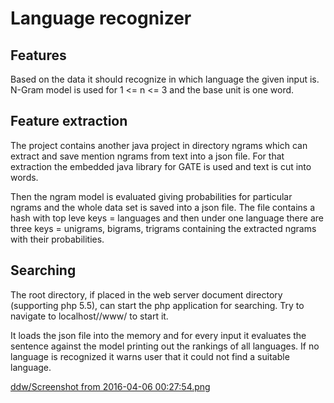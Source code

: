 # Language recognizer

## Features
Based on the data it should recognize in which language the given input is. N-Gram model is used for 1 <= n <= 3
and the base unit is one word.

## Feature extraction
The project contains another java project in directory ngrams which can extract and save mention ngrams from text into a json file.
For that extraction the embedded java library for GATE is used and text is cut into words.

Then the ngram model is evaluated giving probabilities for particular ngrams and the whole data set is saved into a json file.
The file contains a hash with top leve keys = languages and then under one language there are three keys = unigrams, bigrams, trigrams
containing the extracted ngrams with their probabilities.

## Searching
The root directory, if placed in the web server document directory (supporting php 5.5), can start the
php application for searching. Try to navigate to localhost/<the directory with this app>/www/ to start it.

It loads the json file into the memory and for every input it evaluates the sentence against the model printing out
the rankings of all languages. If no language is recognized it warns user that it could not find a suitable language.

[ddw/Screenshot from 2016-04-06 00:27:54.png](screenshot)
